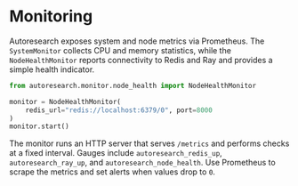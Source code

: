 # Monitoring

Autoresearch exposes system and node metrics via Prometheus. The
`SystemMonitor` collects CPU and memory statistics, while the
`NodeHealthMonitor` reports connectivity to Redis and Ray and provides a
simple health indicator.

```python
from autoresearch.monitor.node_health import NodeHealthMonitor

monitor = NodeHealthMonitor(
    redis_url="redis://localhost:6379/0", port=8000
)
monitor.start()
```

The monitor runs an HTTP server that serves `/metrics` and performs checks
at a fixed interval. Gauges include `autoresearch_redis_up`,
`autoresearch_ray_up`, and `autoresearch_node_health`. Use Prometheus to
scrape the metrics and set alerts when values drop to `0`.
